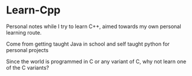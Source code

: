 # Learn-Cpp

Personal notes while I try to learn C++, aimed towards my own personal learning route.

Come from getting taught Java in school and self taught python for personal projects

Since the world is programmed in C or any variant of C, why not learn one of the C variants?

